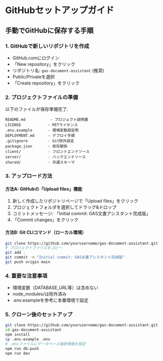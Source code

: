 # GitHubセットアップガイド

## 手動でGitHubに保存する手順

### 1. GitHubで新しいリポジトリを作成
- GitHub.comにログイン
- 「New repository」をクリック
- リポジトリ名: `gas-document-assistant` (推奨)
- Public/Privateを選択
- 「Create repository」をクリック

### 2. プロジェクトファイルの準備
以下のファイルが保存準備完了:
```
README.md           - プロジェクト説明書
LICENSE            - MITライセンス
.env.example       - 環境変数設定例
DEPLOYMENT.md      - デプロイ手順
.gitignore         - Git除外設定
package.json       - 依存関係
client/            - フロントエンドソース
server/            - バックエンドソース
shared/            - 共通スキーマ
```

### 3. アップロード方法

#### 方法A: GitHubの「Upload files」機能
1. 新しく作成したリポジトリページで「Upload files」をクリック
2. プロジェクトフォルダを選択してドラッグ&ドロップ
3. コミットメッセージ: 「Initial commit: GAS文書アシスタント完成版」
4. 「Commit changes」をクリック

#### 方法B: Git CLIコマンド（ローカル環境）
```bash
git clone https://github.com/yourusername/gas-document-assistant.git
# プロジェクトファイルをコピー
git add .
git commit -m "Initial commit: GAS文書アシスタント完成版"
git push origin main
```

### 4. 重要な注意事項
- 環境変数（DATABASE_URL等）は含めない
- node_modules/は除外済み
- .env.exampleを参考に本番環境で設定

### 5. クローン後のセットアップ
```bash
git clone https://github.com/yourusername/gas-document-assistant.git
cd gas-document-assistant
npm install
cp .env.example .env
# .envファイルにデータベース接続情報を設定
npm run db:push
npm run dev
```